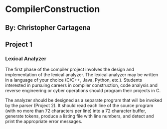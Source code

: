 # CompilerConstruction
## By: Christopher Cartagena

## Project 1
### Lexical Analyzer
The first phase of the compiler project involves the design and implementation of the lexical analyzer.  The lexical analyzer may be written in a language of your choice (C/C++, Java, Python, etc.).  Students interested in pursuing careers in compiler construction, code analysis and reverse engineering or cyber operations should program their projects in C.

The analyzer should be designed as a separate program that will be invoked by the parser (Project 2).  It should read each line of the source program (with no more than 72 characters per line) into a 72 character buffer, generate tokens, produce a listing file with line numbers, and detect and print the appropriate error messages.  
